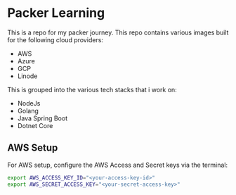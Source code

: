 # Packer Learning
This is a repo for my packer journey. 
This repo contains various images built for the following cloud providers:
- AWS
- Azure
- GCP
- Linode

This is grouped into the various tech stacks that i work on:
- NodeJs
- Golang
- Java Spring Boot
- Dotnet Core

## AWS Setup
For AWS setup, configure the AWS Access and Secret keys via the terminal:

```bash
export AWS_ACCESS_KEY_ID="<your-access-key-id>"
export AWS_SECRET_ACCESS_KEY="<your-secret-access-key>"
```

